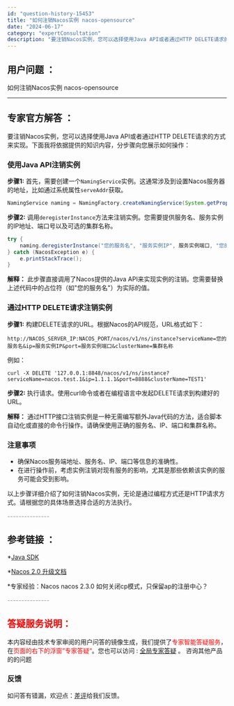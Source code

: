 ```yaml
---
id: "question-history-15453"
title: "如何注销Nacos实例 nacos-opensource"
date: "2024-06-17"
category: "expertConsultation"
description: "要注销Nacos实例，您可以选择使用Java API或者通过HTTP DELETE请求的方式来实现。下面我将依据提供的知识内容，分步骤向您展示如何操作：### 使用Java API注销实例**步骤1:** 首先，需要创建一个`NamingService`实例。这通常涉及到设置Nacos服务器的地址，"
---
```


## 用户问题 ： 
 如何注销Nacos实例 nacos-opensource 

---------------
## 专家官方解答 ：

要注销Nacos实例，您可以选择使用Java API或者通过HTTP DELETE请求的方式来实现。下面我将依据提供的知识内容，分步骤向您展示如何操作：

### 使用Java API注销实例

**步骤1:** 首先，需要创建一个`NamingService`实例。这通常涉及到设置Nacos服务器的地址，比如通过系统属性`serveAddr`获取。

```java
NamingService naming = NamingFactory.createNamingService(System.getProperty("serveAddr"));
```

**步骤2:** 调用`deregisterInstance`方法来注销实例。您需要提供服务名、服务实例的IP地址、端口号以及可选的集群名称。

```java
try {
    naming.deregisterInstance("您的服务名", "服务实例IP", 服务实例端口, "您的集群名");
} catch (NacosException e) {
    e.printStackTrace();
}
```

**解释：** 此步骤直接调用了Nacos提供的Java API来实现实例的注销。您需要替换上述代码中的占位符（如"您的服务名"）为实际的值。

### 通过HTTP DELETE请求注销实例

**步骤1:** 构建DELETE请求的URL。根据Nacos的API规范，URL格式如下：

```plaintext
http://NACOS_SERVER_IP:NACOS_PORT/nacos/v1/ns/instance?serviceName=您的服务名&ip=服务实例IP&port=服务实例端口&clusterName=集群名称
```

例如：

```shell
curl -X DELETE '127.0.0.1:8848/nacos/v1/ns/instance?serviceName=nacos.test.1&ip=1.1.1.1&port=8888&clusterName=TEST1'
```

**步骤2:** 执行请求。使用curl命令或者在编程语言中发起DELETE请求到构建好的URL。

**解释：** 通过HTTP接口注销实例是一种无需编写额外Java代码的方法，适合脚本自动化或直接的命令行操作。请确保使用正确的服务名、IP、端口和集群名称。

### 注意事项
- 确保Nacos服务端地址、服务名、IP、端口等信息的准确性。
- 在进行操作前，考虑实例注销对现有服务的影响，尤其是那些依赖该实例的服务可能会受到影响。

以上步骤详细介绍了如何注销Nacos实例，无论是通过编程方式还是HTTP请求方式。请根据您的具体场景选择合适的方法执行。


<font color="#949494">---------------</font> 


## 参考链接 ：

*[Java SDK](https://nacos.io/docs/latest/guide/user/sdk)
 
 *[Nacos 2.0 升级文档](https://nacos.io/docs/latest/upgrading/200-upgrading)
 
 *专家经验：Nacos nacos 2.3.0 如何关闭cp模式，只保留ap的注册中心？ 


 <font color="#949494">---------------</font> 
 


## <font color="#FF0000">答疑服务说明：</font> 

本内容经由技术专家审阅的用户问答的镜像生成，我们提供了<font color="#FF0000">专家智能答疑服务</font>，在<font color="#FF0000">页面的右下的浮窗”专家答疑“</font>。您也可以访问 : [全局专家答疑](https://opensource.alibaba.com/chatBot) 。 咨询其他产品的的问题

### 反馈
如问答有错漏，欢迎点：[差评](https://ai.nacos.io/user/feedbackByEnhancerGradePOJOID?enhancerGradePOJOId=15523)给我们反馈。
